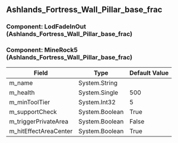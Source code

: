 ## Ashlands_Fortress_Wall_Pillar_base_frac

### Component: LodFadeInOut (Ashlands_Fortress_Wall_Pillar_base_frac)

### Component: MineRock5 (Ashlands_Fortress_Wall_Pillar_base_frac)

|Field|Type|Default Value|
|-----|----|-------------|
|m_name|System.String||
|m_health|System.Single|500|
|m_minToolTier|System.Int32|5|
|m_supportCheck|System.Boolean|True|
|m_triggerPrivateArea|System.Boolean|False|
|m_hitEffectAreaCenter|System.Boolean|True|

